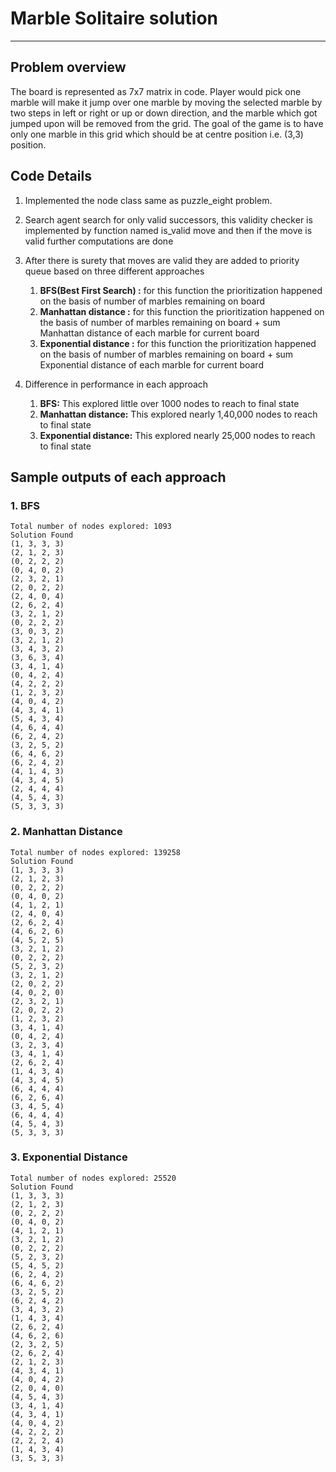# Marble Solitaire solution
---

## Problem overview

  

The board is represented as 7x7 matrix in code. Player would pick one marble will make it jump over one marble by moving the selected marble by two steps in left or right or up or down direction, and the marble which got jumped upon will be removed from the grid. The goal of the game is to have only one marble in this grid which should be at centre position i.e. (3,3) position.

## Code Details

  

1. Implemented the node class same as puzzle_eight problem.

  

2. Search agent search for only valid successors, this validity checker is implemented by function named is_valid move and then if the move is valid further computations are done

  

3. After there is surety that moves are valid they are added to priority queue based on three different approaches
	1. **BFS(Best First Search) :** for this function the prioritization happened on the basis of number of marbles remaining on board
	2. **Manhattan distance :** for this function the prioritization happened on the basis of number of marbles remaining on board + sum Manhattan distance of each marble for current board 
	3. **Exponential distance :** for this function the prioritization happened on the basis of number of marbles remaining on board + sum Exponential distance of each marble for current board
4. Difference in performance in each approach 
	1. **BFS:** This explored little over 1000 nodes to reach to final state
	2. **Manhattan distance:** This explored nearly 1,40,000 nodes to reach to final state
	3. **Exponential distance:** This explored nearly 25,000 nodes to reach to final state
## Sample outputs of each approach 

### 1. BFS
```plaintext
Total number of nodes explored: 1093
Solution Found
(1, 3, 3, 3)
(2, 1, 2, 3)
(0, 2, 2, 2)
(0, 4, 0, 2)
(2, 3, 2, 1)
(2, 0, 2, 2)
(2, 4, 0, 4)
(2, 6, 2, 4)
(3, 2, 1, 2)
(0, 2, 2, 2)
(3, 0, 3, 2)
(3, 2, 1, 2)
(3, 4, 3, 2)
(3, 6, 3, 4)
(3, 4, 1, 4)
(0, 4, 2, 4)
(4, 2, 2, 2)
(1, 2, 3, 2)
(4, 0, 4, 2)
(4, 3, 4, 1)
(5, 4, 3, 4)
(4, 6, 4, 4)
(6, 2, 4, 2)
(3, 2, 5, 2)
(6, 4, 6, 2)
(6, 2, 4, 2)
(4, 1, 4, 3)
(4, 3, 4, 5)
(2, 4, 4, 4)
(4, 5, 4, 3)
(5, 3, 3, 3)
```
### 2. Manhattan Distance 
```plaintext
Total number of nodes explored: 139258
Solution Found
(1, 3, 3, 3)
(2, 1, 2, 3)
(0, 2, 2, 2)
(0, 4, 0, 2)
(4, 1, 2, 1)
(2, 4, 0, 4)
(2, 6, 2, 4)
(4, 6, 2, 6)
(4, 5, 2, 5)
(3, 2, 1, 2)
(0, 2, 2, 2)
(5, 2, 3, 2)
(3, 2, 1, 2)
(2, 0, 2, 2)
(4, 0, 2, 0)
(2, 3, 2, 1)
(2, 0, 2, 2)
(1, 2, 3, 2)
(3, 4, 1, 4)
(0, 4, 2, 4)
(3, 2, 3, 4)
(3, 4, 1, 4)
(2, 6, 2, 4)
(1, 4, 3, 4)
(4, 3, 4, 5)
(6, 4, 4, 4)
(6, 2, 6, 4)
(3, 4, 5, 4)
(6, 4, 4, 4)
(4, 5, 4, 3)
(5, 3, 3, 3)
```
### 3. Exponential Distance
```plaintext
Total number of nodes explored: 25520
Solution Found
(1, 3, 3, 3)
(2, 1, 2, 3)
(0, 2, 2, 2)
(0, 4, 0, 2)
(4, 1, 2, 1)
(3, 2, 1, 2)
(0, 2, 2, 2)
(5, 2, 3, 2)
(5, 4, 5, 2)
(6, 2, 4, 2)
(6, 4, 6, 2)
(3, 2, 5, 2)
(6, 2, 4, 2)
(3, 4, 3, 2)
(1, 4, 3, 4)
(2, 6, 2, 4)
(4, 6, 2, 6)
(2, 3, 2, 5)
(2, 6, 2, 4)
(2, 1, 2, 3)
(4, 3, 4, 1)
(4, 0, 4, 2)
(2, 0, 4, 0)
(4, 5, 4, 3)
(3, 4, 1, 4)
(4, 3, 4, 1)
(4, 0, 4, 2)
(4, 2, 2, 2)
(2, 2, 2, 4)
(1, 4, 3, 4)
(3, 5, 3, 3)
```
